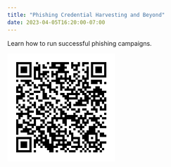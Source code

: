 ```yaml
---
title: "Phishing Credential Harvesting and Beyond"
date: 2023-04-05T16:20:00-07:00
---
```


Learn how to run successful phishing campaigns.

![QR Code](/static/how-to-phishing/qr-code.png)